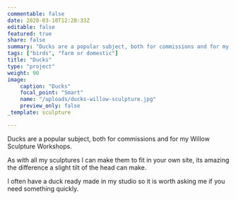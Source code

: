 ```yaml
---
commentable: false
date: 2020-03-10T12:28:33Z
editable: false
featured: true
share: false
summary: "Ducks are a popular subject, both for commissions and for my Willow Sculpture Workshops."
tags: ["birds", "farm or domestic"]
title: "Ducks"
type: "project"
weight: 90
image: 
    caption: "Ducks"
    focal_point: "Smart"
    name: "/uploads/ducks-willow-sculpture.jpg"
    preview_only: false
_template: sculpture

---
```

Ducks are a popular subject, both for commissions and for my Willow Sculpture Workshops.

As with all my sculptures I can make them to fit in your own site, its amazing the difference a slight tilt of the head can make.

I often have a duck ready made in my studio so it is worth asking me if you need something quickly.